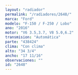 ```yaml
---
layout: "radiador"
permalink: "/radiadores/2648/"
marca: "Ford"
modelo: "F-150 / F-250 / Lobo"
ano: "2016"
motor: "V6 3.5,3.7, V8 5.0,6.2"
transmision: "Automática"
parte: "438424"
clima: "Con clima"
alto: "34 3/4"
ancho: "17 11/16"
observaciones: ""
id: "2648"
---
```


